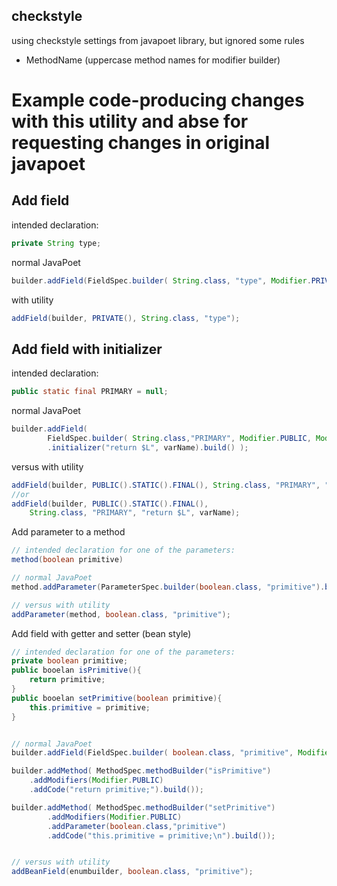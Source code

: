 
## checkstyle
using checkstyle settings from javapoet library, but ignored some rules 
 - MethodName (uppercase method names for modifier builder)

# Example code-producing changes with this utility and abse for requesting changes in original javapoet

## Add field
intended declaration:

```java
private String type;
```

normal JavaPoet

```java
builder.addField(FieldSpec.builder( String.class, "type", Modifier.PRIVATE).build());
```

with utility

```java
addField(builder, PRIVATE(), String.class, "type");
```

## Add field with initializer

intended declaration:

```java
public static final PRIMARY = null;
```

normal JavaPoet

```java
builder.addField(
		FieldSpec.builder( String.class,"PRIMARY", Modifier.PUBLIC, Modifier.STATIC, Modifier.FINAL)
		.initializer("return $L", varName).build() );
```

versus with utility

```java
addField(builder, PUBLIC().STATIC().FINAL(), String.class, "PRIMARY", "return $L", varName);
//or
addField(builder, PUBLIC().STATIC().FINAL(), 
	String.class, "PRIMARY", "return $L", varName);
```

Add parameter to a method

```java
// intended declaration for one of the parameters:
method(boolean primitive)

// normal JavaPoet
method.addParameter(ParameterSpec.builder(boolean.class, "primitive").build());

// versus with utility
addParameter(method, boolean.class, "primitive");
```

Add field with getter and setter (bean style)
```java
// intended declaration for one of the parameters:
private boolean primitive;
public booelan isPrimitive(){ 
	return primitive; 
}
public booelan setPrimitive(boolean primitive){ 
	this.primitive = primitive; 
}


// normal JavaPoet
builder.addField(FieldSpec.builder( boolean.class, "primitive", Modifier.PRIVATE).build());

builder.addMethod( MethodSpec.methodBuilder("isPrimitive")
	.addModifiers(Modifier.PUBLIC)
	.addCode("return primitive;").build());

builder.addMethod( MethodSpec.methodBuilder("setPrimitive")
		.addModifiers(Modifier.PUBLIC)
		.addParameter(boolean.class,"primitive")
		.addCode("this.primitive = primitive;\n").build());


// versus with utility
addBeanField(enumbuilder, boolean.class, "primitive");
```
